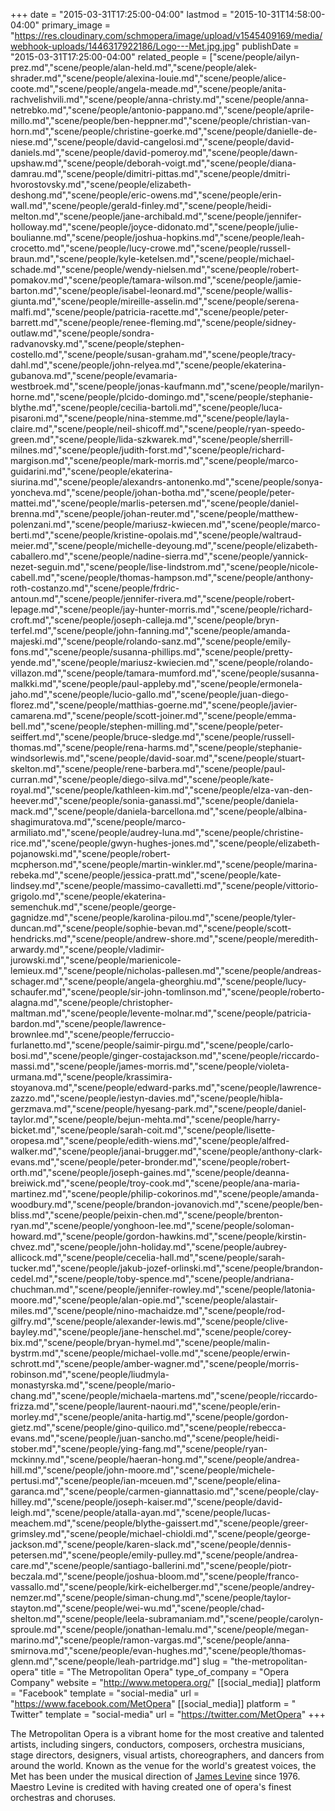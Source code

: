 +++
date = "2015-03-31T17:25:00-04:00"
lastmod = "2015-10-31T14:58:00-04:00"
primary_image = "https://res.cloudinary.com/schmopera/image/upload/v1545409169/media/webhook-uploads/1446317922186/Logo---Met.jpg.jpg"
publishDate = "2015-03-31T17:25:00-04:00"
related_people = ["scene/people/ailyn-prez.md","scene/people/alan-held.md","scene/people/alek-shrader.md","scene/people/alexina-louie.md","scene/people/alice-coote.md","scene/people/angela-meade.md","scene/people/anita-rachvelishvili.md","scene/people/anna-christy.md","scene/people/anna-netrebko.md","scene/people/antonio-pappano.md","scene/people/aprile-millo.md","scene/people/ben-heppner.md","scene/people/christian-van-horn.md","scene/people/christine-goerke.md","scene/people/danielle-de-niese.md","scene/people/david-cangelosi.md","scene/people/david-daniels.md","scene/people/david-pomeroy.md","scene/people/dawn-upshaw.md","scene/people/deborah-voigt.md","scene/people/diana-damrau.md","scene/people/dimitri-pittas.md","scene/people/dmitri-hvorostovsky.md","scene/people/elizabeth-deshong.md","scene/people/eric-owens.md","scene/people/erin-wall.md","scene/people/gerald-finley.md","scene/people/heidi-melton.md","scene/people/jane-archibald.md","scene/people/jennifer-holloway.md","scene/people/joyce-didonato.md","scene/people/julie-boulianne.md","scene/people/joshua-hopkins.md","scene/people/leah-crocetto.md","scene/people/lucy-crowe.md","scene/people/russell-braun.md","scene/people/kyle-ketelsen.md","scene/people/michael-schade.md","scene/people/wendy-nielsen.md","scene/people/robert-pomakov.md","scene/people/tamara-wilson.md","scene/people/jamie-barton.md","scene/people/isabel-leonard.md","scene/people/wallis-giunta.md","scene/people/mireille-asselin.md","scene/people/serena-malfi.md","scene/people/patricia-racette.md","scene/people/peter-barrett.md","scene/people/renee-fleming.md","scene/people/sidney-outlaw.md","scene/people/sondra-radvanovsky.md","scene/people/stephen-costello.md","scene/people/susan-graham.md","scene/people/tracy-dahl.md","scene/people/john-relyea.md","scene/people/ekaterina-gubanova.md","scene/people/evamaria-westbroek.md","scene/people/jonas-kaufmann.md","scene/people/marilyn-horne.md","scene/people/plcido-domingo.md","scene/people/stephanie-blythe.md","scene/people/cecilia-bartoli.md","scene/people/luca-pisaroni.md","scene/people/nina-stemme.md","scene/people/layla-claire.md","scene/people/neil-shicoff.md","scene/people/ryan-speedo-green.md","scene/people/lida-szkwarek.md","scene/people/sherrill-milnes.md","scene/people/judith-forst.md","scene/people/richard-margison.md","scene/people/mark-morris.md","scene/people/marco-guidarini.md","scene/people/ekaterina-siurina.md","scene/people/alexandrs-antonenko.md","scene/people/sonya-yoncheva.md","scene/people/johan-botha.md","scene/people/peter-mattei.md","scene/people/marlis-petersen.md","scene/people/daniel-brenna.md","scene/people/johan-reuter.md","scene/people/matthew-polenzani.md","scene/people/mariusz-kwiecen.md","scene/people/marco-berti.md","scene/people/kristine-opolais.md","scene/people/waltraud-meier.md","scene/people/michelle-deyoung.md","scene/people/elizabeth-caballero.md","scene/people/nadine-sierra.md","scene/people/yannick-nezet-seguin.md","scene/people/lise-lindstrom.md","scene/people/nicole-cabell.md","scene/people/thomas-hampson.md","scene/people/anthony-roth-costanzo.md","scene/people/frdric-antoun.md","scene/people/jennifer-rivera.md","scene/people/robert-lepage.md","scene/people/jay-hunter-morris.md","scene/people/richard-croft.md","scene/people/joseph-calleja.md","scene/people/bryn-terfel.md","scene/people/john-fanning.md","scene/people/amanda-majeski.md","scene/people/rolando-sanz.md","scene/people/emily-fons.md","scene/people/susanna-phillips.md","scene/people/pretty-yende.md","scene/people/mariusz-kwiecien.md","scene/people/rolando-villazon.md","scene/people/tamara-mumford.md","scene/people/susanna-malkki.md","scene/people/paul-appleby.md","scene/people/ermonela-jaho.md","scene/people/lucio-gallo.md","scene/people/juan-diego-florez.md","scene/people/matthias-goerne.md","scene/people/javier-camarena.md","scene/people/scott-joiner.md","scene/people/emma-bell.md","scene/people/stephen-milling.md","scene/people/peter-seiffert.md","scene/people/bruce-sledge.md","scene/people/russell-thomas.md","scene/people/rena-harms.md","scene/people/stephanie-windsorlewis.md","scene/people/david-soar.md","scene/people/stuart-skelton.md","scene/people/rene-barbera.md","scene/people/paul-curran.md","scene/people/diego-silva.md","scene/people/kate-royal.md","scene/people/kathleen-kim.md","scene/people/elza-van-den-heever.md","scene/people/sonia-ganassi.md","scene/people/daniela-mack.md","scene/people/daniela-barcellona.md","scene/people/albina-shagimuratova.md","scene/people/marco-armiliato.md","scene/people/audrey-luna.md","scene/people/christine-rice.md","scene/people/gwyn-hughes-jones.md","scene/people/elizabeth-pojanowski.md","scene/people/robert-mcpherson.md","scene/people/martin-winkler.md","scene/people/marina-rebeka.md","scene/people/jessica-pratt.md","scene/people/kate-lindsey.md","scene/people/massimo-cavalletti.md","scene/people/vittorio-grigolo.md","scene/people/ekaterina-semenchuk.md","scene/people/george-gagnidze.md","scene/people/karolina-pilou.md","scene/people/tyler-duncan.md","scene/people/sophie-bevan.md","scene/people/scott-hendricks.md","scene/people/andrew-shore.md","scene/people/meredith-arwardy.md","scene/people/vladimir-jurowski.md","scene/people/marienicole-lemieux.md","scene/people/nicholas-pallesen.md","scene/people/andreas-schager.md","scene/people/angela-gheorghiu.md","scene/people/lucy-schaufer.md","scene/people/sir-john-tomlinson.md","scene/people/roberto-alagna.md","scene/people/christopher-maltman.md","scene/people/levente-molnar.md","scene/people/patricia-bardon.md","scene/people/lawrence-brownlee.md","scene/people/ferruccio-furlanetto.md","scene/people/saimir-pirgu.md","scene/people/carlo-bosi.md","scene/people/ginger-costajackson.md","scene/people/riccardo-massi.md","scene/people/james-morris.md","scene/people/violeta-urmana.md","scene/people/krassimira-stoyanova.md","scene/people/edward-parks.md","scene/people/lawrence-zazzo.md","scene/people/iestyn-davies.md","scene/people/hibla-gerzmava.md","scene/people/hyesang-park.md","scene/people/daniel-taylor.md","scene/people/bejun-mehta.md","scene/people/harry-bicket.md","scene/people/sarah-coit.md","scene/people/lisette-oropesa.md","scene/people/edith-wiens.md","scene/people/alfred-walker.md","scene/people/janai-brugger.md","scene/people/anthony-clark-evans.md","scene/people/peter-bronder.md","scene/people/robert-orth.md","scene/people/joseph-gaines.md","scene/people/deanna-breiwick.md","scene/people/troy-cook.md","scene/people/ana-maria-martinez.md","scene/people/philip-cokorinos.md","scene/people/amanda-woodbury.md","scene/people/brandon-jovanovich.md","scene/people/ben-bliss.md","scene/people/peixin-chen.md","scene/people/brenton-ryan.md","scene/people/yonghoon-lee.md","scene/people/soloman-howard.md","scene/people/gordon-hawkins.md","scene/people/kirstin-chvez.md","scene/people/john-holiday.md","scene/people/aubrey-allicock.md","scene/people/cecelia-hall.md","scene/people/sarah-tucker.md","scene/people/jakub-jozef-orlinski.md","scene/people/brandon-cedel.md","scene/people/toby-spence.md","scene/people/andriana-chuchman.md","scene/people/jennifer-rowley.md","scene/people/latonia-moore.md","scene/people/alan-opie.md","scene/people/alastair-miles.md","scene/people/nino-machaidze.md","scene/people/rod-gilfry.md","scene/people/alexander-lewis.md","scene/people/clive-bayley.md","scene/people/jane-henschel.md","scene/people/corey-bix.md","scene/people/bryan-hymel.md","scene/people/malin-bystrm.md","scene/people/michael-volle.md","scene/people/erwin-schrott.md","scene/people/amber-wagner.md","scene/people/morris-robinson.md","scene/people/liudmyla-monastyrska.md","scene/people/mario-chang.md","scene/people/michaela-martens.md","scene/people/riccardo-frizza.md","scene/people/laurent-naouri.md","scene/people/erin-morley.md","scene/people/anita-hartig.md","scene/people/gordon-gietz.md","scene/people/gino-quilico.md","scene/people/rebecca-evans.md","scene/people/juan-sancho.md","scene/people/heidi-stober.md","scene/people/ying-fang.md","scene/people/ryan-mckinny.md","scene/people/haeran-hong.md","scene/people/andrea-hill.md","scene/people/john-moore.md","scene/people/michele-pertusi.md","scene/people/ian-mceuen.md","scene/people/elina-garanca.md","scene/people/carmen-giannattasio.md","scene/people/clay-hilley.md","scene/people/joseph-kaiser.md","scene/people/david-leigh.md","scene/people/atalla-ayan.md","scene/people/lucas-meachem.md","scene/people/blythe-gaissert.md","scene/people/greer-grimsley.md","scene/people/michael-chioldi.md","scene/people/george-jackson.md","scene/people/karen-slack.md","scene/people/dennis-petersen.md","scene/people/emily-pulley.md","scene/people/andrea-care.md","scene/people/santiago-ballerini.md","scene/people/piotr-beczala.md","scene/people/joshua-bloom.md","scene/people/franco-vassallo.md","scene/people/kirk-eichelberger.md","scene/people/andrey-nemzer.md","scene/people/siman-chung.md","scene/people/taylor-stayton.md","scene/people/wei-wu.md","scene/people/chad-shelton.md","scene/people/leela-subramaniam.md","scene/people/carolyn-sproule.md","scene/people/jonathan-lemalu.md","scene/people/megan-marino.md","scene/people/ramon-vargas.md","scene/people/anna-smirnova.md","scene/people/evan-hughes.md","scene/people/thomas-glenn.md","scene/people/leah-partridge.md"]
slug = "the-metropolitan-opera"
title = "The Metropolitan Opera"
type_of_company = "Opera Company"
website = "http://www.metopera.org/"
[[social_media]]
platform = "Facebook"
template = "social-media"
url = "https://www.facebook.com/MetOpera"
[[social_media]]
platform = " Twitter"
template = "social-media"
url = "https://twitter.com/MetOpera"
+++

<p>
	The Metropolitan Opera is a vibrant home for the most creative and talented artists, including singers, conductors, composers, orchestra musicians, stage directors, designers, visual artists, choreographers, and dancers from around the world. Known as the venue for the world's greatest voices, the Met has been under the musical direction of <a title="James Levine" href="http://www.metopera.org/metopera/about/aboutus_template.aspx?customid=10028">James Levine</a> since 1976. Maestro Levine is credited with having created one of opera's finest orchestras and choruses.
</p>
